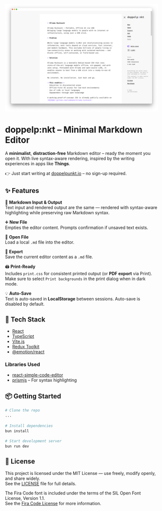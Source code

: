 ![doppelpunkt.io – Screenshot](./assets/screenshot.png)

# doppelp:nkt – Minimal Markdown Editor

A **minimalist**, **distraction-free** Markdown editor – ready the moment you open it. With live syntax-aware rendering, inspired by the writing experiences in apps like **Things**.

👉 Just start writing at [doppelpunkt.io](https://doppelpunkt.io) – no sign-up required.

## ✨ Features

📝 **Markdown Input & Output**  
Text input and rendered output are the same — rendered with syntax-aware highlighting while preserving raw Markdown syntax.

➕ **New File**  
Empties the editor content. Prompts confirmation if unsaved text exists.

📂 **Open File**  
Load a local `.md` file into the editor.

💾 **Export**  
Save the current editor content as a `.md` file.

🖨️ **Print-Ready**  
Includes `print.css` for consistent printed output (or **PDF export** via Print). Make sure to select `Print backgrounds` in the print dialog when in dark mode.

💡 **Auto-Save**  
Text is auto-saved in **LocalStorage** between sessions. Auto-save is disabled by default.

## 🧰 Tech Stack

- [React](https://reactjs.org/)
- [TypeScript](https://www.typescriptlang.org/)
- [Vite.js](https://vitejs.dev/)
- [Redux Toolkit](https://redux-toolkit.js.org/)
- [@emotion/react](https://emotion.sh/docs/introduction)

### Libraries Used

- [react-simple-code-editor](https://react-simple-code-editor.github.io/react-simple-code-editor/)
- [prismjs](https://prismjs.com) – For syntax highlighting

## 📦 Getting Started

```bash
# Clone the repo
...

# Install dependencies
bun install

# Start development server
bun run dev
```

## 📜 License

This project is licensed under the MIT License — use freely, modify openly, and share widely.  
See the [LICENSE](LICENSE.md) file for full details.

The Fira Code font is included under the terms of the SIL Open Font License, Version 1.1.  
See the [Fira Code License](src/theme/fonts/woff2/LICENSE) for more information.
